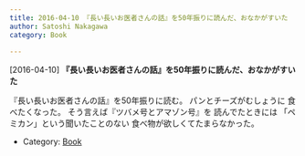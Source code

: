 ```yaml
---
title: 2016-04-10 『長い長いお医者さんの話』を50年振りに読んだ、おなかがすいた
author: Satoshi Nakagawa
category: Book

---
```


[2016-04-10] **『長い長いお医者さんの話』を50年振りに読んだ、おなかがすいた** 

 『長い長いお医者さんの話』を50年振りに読む。
パンとチーズがむしょうに
食べたくなった。
そう言えば『ツバメ号とアマゾン号』を
読んでたときには
「ペミカン」という聞いたことのない
食べ物が欲しくてたまらなかった。

- Category: [Book](https://merapano.github.io/categories.html#Book)

